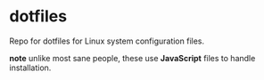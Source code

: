 # dotfiles

Repo for dotfiles for Linux system configuration files. 

**note** unlike most sane people, these use **JavaScript** files to handle installation.

